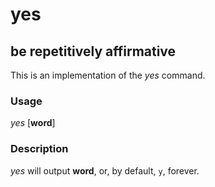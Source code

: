 yes
===

be repetitively affirmative
---------------------------

This is an implementation of the *yes* command.


### Usage
*yes* [__word__]

### Description
*yes* will output __word__, or, by default, `y`, forever.
